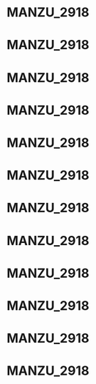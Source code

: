 # MANZU_2918
# MANZU_2918
# MANZU_2918
# MANZU_2918
# MANZU_2918
# MANZU_2918
# MANZU_2918
# MANZU_2918
# MANZU_2918
# MANZU_2918
# MANZU_2918
# MANZU_2918

